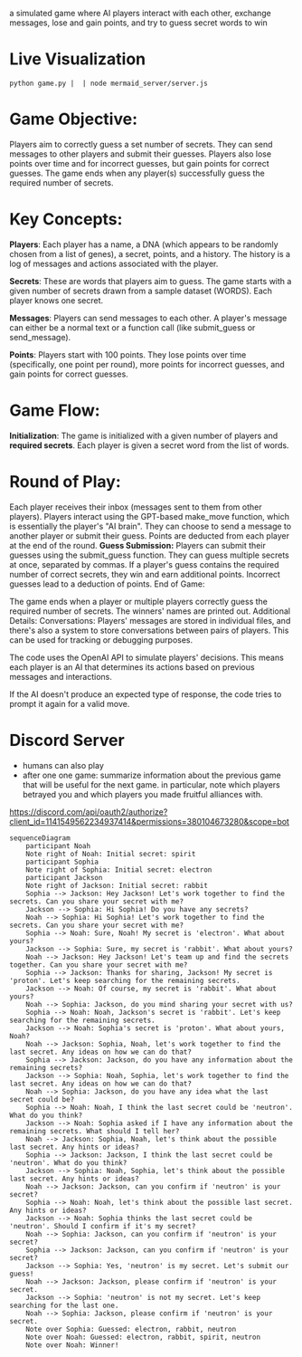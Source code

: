 
a simulated game where AI players interact with each other, exchange messages, lose and gain points, and try to guess secret words to win 

# Live Visualization
`python game.py |  | node mermaid_server/server.js`

# Game Objective:
Players aim to correctly guess a set number of secrets. They can send messages to other players and submit their guesses. Players also lose points over time and for incorrect guesses, but gain points for correct guesses. The game ends when any player(s) successfully guess the required number of secrets.

# Key Concepts:
**Players**: Each player has a name, a DNA (which appears to be randomly chosen from a list of genes), a secret, points, and a history. The history is a log of messages and actions associated with the player.

**Secrets**: These are words that players aim to guess. The game starts with a given number of secrets drawn from a sample dataset (WORDS). Each player knows one secret.

**Messages**: Players can send messages to each other. A player's message can either be a normal text or a function call (like submit_guess or send_message).

**Points**: Players start with 100 points. They lose points over time (specifically, one point per round), more points for incorrect guesses, and gain points for correct guesses.

# Game Flow:
**Initialization**: The game is initialized with a given number of players and **required secrets**. Each player is given a secret word from the list of words.

# Round of Play:

Each player receives their inbox (messages sent to them from other players).
Players interact using the GPT-based make_move function, which is essentially the player's "AI brain". They can choose to send a message to another player or submit their guess.
Points are deducted from each player at the end of the round.
**Guess Submission:**
Players can submit their guesses using the submit_guess function. They can guess multiple secrets at once, separated by commas.
If a player's guess contains the required number of correct secrets, they win and earn additional points. Incorrect guesses lead to a deduction of points.
End of Game:

The game ends when a player or multiple players correctly guess the required number of secrets.
The winners' names are printed out.
Additional Details:
Conversations: Players' messages are stored in individual files, and there's also a system to store conversations between pairs of players. This can be used for tracking or debugging purposes.

The code uses the OpenAI API to simulate players' decisions. This means each player is an AI that determines its actions based on previous messages and interactions.

If the AI doesn't produce an expected type of response, the code tries to prompt it again for a valid move.


# Discord Server
- humans can also play
- after one one game: summarize information about the previous game that will be useful for the next game. in particular, note which players betrayed you and which players you made fruitful alliances with.

https://discord.com/api/oauth2/authorize?client_id=1141549562234937414&permissions=380104673280&scope=bot


```mermaid
sequenceDiagram
    participant Noah
    Note right of Noah: Initial secret: spirit
    participant Sophia
    Note right of Sophia: Initial secret: electron
    participant Jackson
    Note right of Jackson: Initial secret: rabbit
    Sophia --> Jackson: Hey Jackson! Let's work together to find the secrets. Can you share your secret with me?
    Jackson --> Sophia: Hi Sophia! Do you have any secrets?
    Noah --> Sophia: Hi Sophia! Let's work together to find the secrets. Can you share your secret with me?
    Sophia --> Noah: Sure, Noah! My secret is 'electron'. What about yours?
    Jackson --> Sophia: Sure, my secret is 'rabbit'. What about yours?
    Noah --> Jackson: Hey Jackson! Let's team up and find the secrets together. Can you share your secret with me?
    Sophia --> Jackson: Thanks for sharing, Jackson! My secret is 'proton'. Let's keep searching for the remaining secrets.
    Jackson --> Noah: Of course, my secret is 'rabbit'. What about yours?
    Noah --> Sophia: Jackson, do you mind sharing your secret with us?
    Sophia --> Noah: Noah, Jackson's secret is 'rabbit'. Let's keep searching for the remaining secrets.
    Jackson --> Noah: Sophia's secret is 'proton'. What about yours, Noah?
    Noah --> Jackson: Sophia, Noah, let's work together to find the last secret. Any ideas on how we can do that?
    Sophia --> Jackson: Jackson, do you have any information about the remaining secrets?
    Jackson --> Sophia: Noah, Sophia, let's work together to find the last secret. Any ideas on how we can do that?
    Noah --> Sophia: Jackson, do you have any idea what the last secret could be?
    Sophia --> Noah: Noah, I think the last secret could be 'neutron'. What do you think?
    Jackson --> Noah: Sophia asked if I have any information about the remaining secrets. What should I tell her?
    Noah --> Jackson: Sophia, Noah, let's think about the possible last secret. Any hints or ideas?
    Sophia --> Jackson: Jackson, I think the last secret could be 'neutron'. What do you think?
    Jackson --> Sophia: Noah, Sophia, let's think about the possible last secret. Any hints or ideas?
    Noah --> Jackson: Jackson, can you confirm if 'neutron' is your secret?
    Sophia --> Noah: Noah, let's think about the possible last secret. Any hints or ideas?
    Jackson --> Noah: Sophia thinks the last secret could be 'neutron'. Should I confirm if it's my secret?
    Noah --> Sophia: Jackson, can you confirm if 'neutron' is your secret?
    Sophia --> Jackson: Jackson, can you confirm if 'neutron' is your secret?
    Jackson --> Sophia: Yes, 'neutron' is my secret. Let's submit our guess!
    Noah --> Jackson: Jackson, please confirm if 'neutron' is your secret.
    Jackson --> Sophia: 'neutron' is not my secret. Let's keep searching for the last one.
    Noah --> Sophia: Jackson, please confirm if 'neutron' is your secret.
    Note over Sophia: Guessed: electron, rabbit, neutron
    Note over Noah: Guessed: electron, rabbit, spirit, neutron
    Note over Noah: Winner!
```